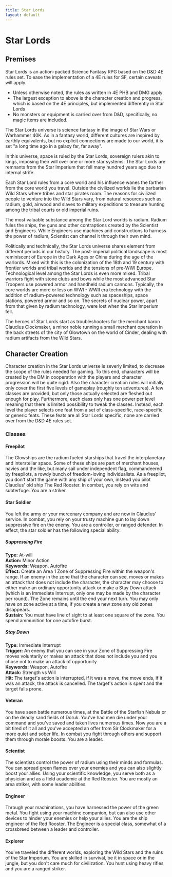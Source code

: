 ```yaml
---
title: Star Lords
layout: default
---
```


# Star Lords

## Premises

Star Lords is an action-packed Science Fantasy RPG based on the D&D 4E rules set. To ease the implementation of a 4E rules for SF, certain caveats will apply.

* Unless otherwise noted, the rules as written in 4E PHB and DMG apply
* The largest exception to above is the character creation and progress, which is based on the 4E principles, but implemented differently in Star Lords
* No monsters or equipment is carried over from D&D, specifically, no magic items are included.

The Star Lords universe is science fantasy in the image of Star Wars or Warhammer 40K. As in a fantasy world, different cultures are inspired by earthly equivalents, but no explicit connections are made to our world, it is set "a long time ago in a galaxy far, far away".

In this universe, space is ruled by the Star Lords, sovereign rulers akin to kings, imposing their will over one or more star systems. The Star Lords are remnants from the Star Imperium that fell many hundred years ago due to internal strife.

Each Star Lord rules from a core world and his influence wanes the farther from the core world you travel. Outside the civilized worlds lie the barbarian Wild Stars where tribes and star pirates roam. The reasons for civilized people to venture into the Wild Stars vary, from natural resources such as radium, gold, airwood and slaves to military expeditions to treasure hunting among the tribal courts or old imperial ruins.

The most valuable substance among the Star Lord worlds is radium. Radium fules the ships, the guns and other contraptions created by the Scientist and Engineers. While Engineers use machines and constructions to harness the power of radium, Scientist can channel it through their own mind.

Politically and technically, the Star Lords universe shares element from different periods in our history. The post-imperial political landscape is most reminiscent of Europe in the Dark Ages or China during the age of the warlords. Mixed with this is the colonization of the 18th and 19 century with frontier worlds and tribal worlds and the tensions of pre-WWI Europe. Technological level among the Star Lords is even more mixed. Tribal warriors fight with stone clubs and bows while the most advanced Star Troopers use powered armor and handheld radium cannons. Typically, the core worlds are more or less on WWI - WWII era technology with the addition of radium-powered technology such as spaceships, space stations, powered armor and so on. The secrets of nuclear power, apart from that given by radium technology, were lost when the Star Imperium fell.

The heroes of Star Lords start as troubleshooters for the merchant baron Claudius Clockmaker, a minor noble running a small merchant operation in the back streets of the city of Glowtown on the world of Cinder, dealing with radium artifacts from the Wild Stars.

## Character Creation

Character creation in the Star Lords universe is severly limited, to decrease the scope of the rules needed for gaming. To this end, characters will be created by the DM in cooperation with the players and character progression will be quite rigid. Also the character creation rules will initially only cover the first five levels of gameplay (roughly ten adventures). A few classes are provided, but only those actually selected are fleshed out enough for play. Furthermore, each class only has one power per level meaning that there is limited possibility to tweak the classes. Instead, each level the player selects one feat from a set of class-specific, race-specific or generic feats. These feats are all Star Lords specific, none are carried over from the D&D 4E rules set.

### Classes

#### Freepilot
The Glowships are the radium fueled starships that travel the interplanetary and interstellar space. Some of these ships are part of merchant houses, navies and the like, but many sail under independent flag, commandeered by freepilots, a rowdy bunch of freedom-loving individualists. As a freepilot, you don't start the game with any ship of your own, instead you pilot Claudius' old ship The Red Rooster. In combat, you rely on wits and subterfuge. You are a striker.

#### Star Soldier
You left the army or your mercenary company and are now in Claudius' service. In combat, you rely on your trusty machine gun to lay down suppressive fire on the enemy. You are a controller, or ranged defender. In effect, the star soldier has the following special ability:

##### Suppressing Fire
**Type:** At-will  
**Action:** Minor Action  
**Keywords:** Weapon, Autofire  
**Effect:** Create an Area 1 Zone of Suppressing Fire within the weapon's range. If an enemy in the zone that the character can see, moves or makes an attack that does not include the character, the character may choose to either make an ordinary opportunity attack or make a Stay Down attack (which is an Immediate Interrupt, only one may be made by the character per round). The Zone remains until the end your next turn. You may only have on zone active at a time, if you create a new zone any old zones disappears.  
**Sustain:** You must have line of sight to at least one square of the zone. You spend ammunition for one autofire burst.

##### Stay Down
**Type:** Immediate Interrupt  
**Trigger:** An enemy that you can see in your Zone of Suppressing Fire moves voluntarily or makes an attack that does not include you and you chose not to make an attack of opportunity  
**Keywords:** Weapon, Autofire  
**Attack:** Strength vs Will  
**Hit:** The target's action is interrupted, if it was a move, the move ends, if it was an attack, the attack is cancelled. The target's action is spent and the target falls prone.

#### Veteran
You have seen battle numerous times, at the Battle of the Starfish Nebula or on the deadly sand fields of Doruk. You've had men die under your command and you've saved and taken lives numerous times. Now you are a bit tired of it all and you've accepted an offer from Sir Clockmaker for a more quiet and sober life. In combat you fight through others and support them through morale boosts. You are a leader.

#### Scientist
The scientists control the power of radium using their minds and formulas. You can spread green flames over your enemies and you can also slightly boost your allies. Using your scientific knowledge, you serve both as a physician and as a field academic at the Red Rooster. You are mostly an area striker, with some leader abilities.

#### Engineer
Through your machinations, you have harnessed the power of the green metal. You fight using your machine companion, but can also use other devices to hinder your enemies or help your allies. You are the ship engineer of the Red Rooster. The Engineer is a special class, somewhat of a crossbreed between a leader and controller.

#### Explorer
You've traveled the different worlds, exploring the Wild Stars and the ruins of the Star Imperium. You are skilled in survival, be it in space or in the jungle, but you don't care much for civilization. You hunt using heavy rifles and you are a ranged striker.